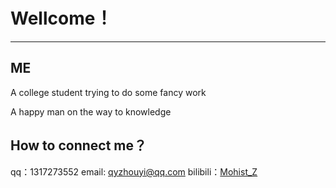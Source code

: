 # Wellcome！
----

## ME
A college student trying to do some fancy work

A happy man on the way to knowledge
## How to connect me？

qq：1317273552
email: qyzhouyi@qq.com
bilibili：[Mohist_Z](https://space.bilibili.com/351609794?share_medium=android&share_plat=android&share_session_id=c3dc1bb0-8ad3-4074-afd6-24acb659960d&share_source=QQ&share_tag=s_i&timestamp=1649328385&unique_k=U1OiLkZ)
